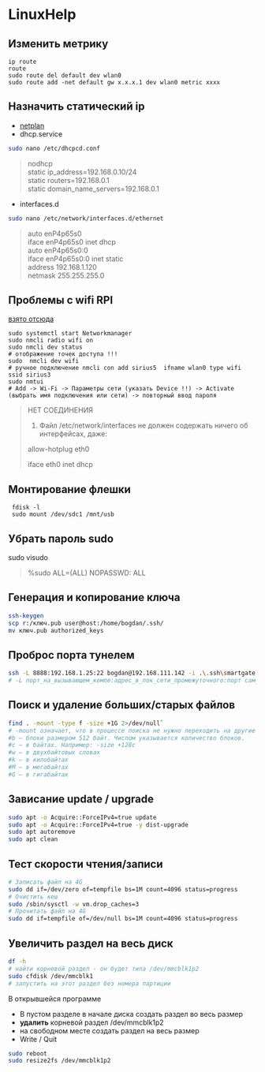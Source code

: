 # LinuxHelp

## Изменить метрику
```
ip route
route
sudo route del default dev wlan0
sudo route add -net default gw x.x.x.1 dev wlan0 metric xxxx
```

## Назначить статический ip
- [netplan](https://prowebmastering.ru/ubuntu20-04-static-ip.html)
- dhcp.service
```bash
sudo nano /etc/dhcpcd.conf
```
> nodhcp <br />
> static ip_address=192.168.0.10/24 <br />
> static routers=192.168.0.1 <br />
> static domain_name_servers=192.168.0.1 <br />
- interfaces.d
```bash
sudo nano /etc/network/interfaces.d/ethernet
```
> auto enP4p65s0 <br />
> iface enP4p65s0 inet dhcp <br />
> auto enP4p65s0:0 <br />
> iface enP4p65s0:0 inet static <br />
>       address 192.168.1.120 <br />
>       netmask 255.255.255.0 <br />

## Проблемы с wifi RPI
[взято отсюда](https://mirrobo.ru/network-manager-podklyuchenie-k-wi-fi-debian-ubuntu-raspbian/)
```
sudo systemctl start Networkmanager
sudo nmcli radio wifi on
sudo nmcli dev status
# отображение точек доступа !!!
sudo  nmcli dev wifi
# ручное подключение nmcli con add sirius5  ifname wlan0 type wifi ssid sirius3
sudo nmtui
# Add -> Wi-Fi -> Параметры сети (указать Device !!) -> Activate (выбрать имя подключения или сети) -> повторный ввод пароля
```
> НЕТ СОЕДИНЕНИЯ
>
> 1. Файл /etc/network/interfaces не должен содержать ничего об интерфейсах, даже:
>
> allow-hotplug eth0
>
> iface eth0 inet dhcp

## Монтирование флешки
```
 fdisk -l
 sudo mount /dev/sdc1 /mnt/usb
```
## Убрать пароль sudo
sudo visudo
> %sudo ALL=(ALL) NOPASSWD: ALL

## Генерация и копирование ключа
```bash
ssh-keygen
scp r:/ключ.pub user@host:/home/bogdan/.ssh/
mv ключ.pub authorized_keys
```

## Проброс порта тунелем
```bash
ssh -L 8888:192.168.1.25:22 bogdan@192.168.111.142 -i .\.ssh\smartgate
# -L порт_на_вызывающем_компе:адрес_в_лок_сети_промежуточного:порт сам_промежуточный_комп
```

## Поиск и удаление больших/старых файлов
```bash
find . -mount -type f -size +1G 2>/dev/null`
# -mount означает, что в процессе поиска не нужно переходить на другие файловые системы.
#b — блоки размером 512 байт. Числом указывается количество блоков.
#c — в байтах. Например: -size +128с
#w — в двухбайтовых словах
#k — в килобайтах
#M — в мегабайтах
#G — в гигабайтах
```
## Зависание update / upgrade
```bash
sudo apt -o Acquire::ForceIPv4=true update
sudo apt -o Acquire::ForceIPv4=true -y dist-upgrade
sudo apt autoremove
sudo apt clean
```

## Тест скорости чтения/записи
```bash
# Записать файл на 4G
sudo dd if=/dev/zero of=tempfile bs=1M count=4096 status=progress 
# Очистить кеш
sudo /sbin/sysctl -w vm.drop_caches=3
# Прочитать файл на 4G
sudo dd if=tempfile of=/dev/null bs=1M count=4096 status=progress
```

## Увеличить раздел на весь диск
```bash
df -h
# найти корневой раздел - он будет типа /dev/mmcblk1p2
sudo cfdisk /dev/mmcblk1
# запустить на этот раздел без номера партиции
```
В открывшейся программе <br />
- В пустом разделе в начале диска создать раздел во весь размер
- **удалить** корневой раздел /dev/mmcblk1p2
- на свободном месте создать раздел на весь размер 
- Write / Quit

```bash
sudo reboot
sudo resize2fs /dev/mmcblk1p2
```
